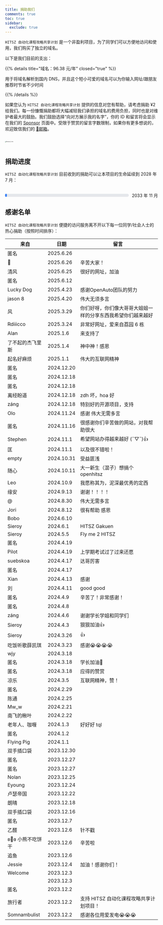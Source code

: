 ```yaml
---
title: 捐助我们
comments: true
toc: true
sidebar:
  exclude: true
---
```


`HITSZ 自动化课程攻略共享计划` 是一个非盈利项目，为了同学们可以方便地访问和使用，我们购买了独立的域名。

以下是我们目前的支出：

{{% details title="域名：96.38 元/年" closed="true" %}}

用于将域名解析到国内 DNS，并且这个短小可爱的域名可以为你输入网址/跟朋友推荐时节省不少时间

{{% /details %}}

如果您认为 `HITSZ 自动化课程攻略共享计划` 提供的信息对您有帮助，请考虑捐助 ¥2 给我们。每一份慷慨捐助都将大幅减轻我们承担的域名的费用负担，同时也是对维护者最大的鼓励。我们鼓励选择“向对方展示我的名字”，你的 ID 和留言将会显示在我们的 [Sponsor](https://hoa.moe/sponsor/) 页面中。受限于赞赏的留言字数限制，如果你有更多想说的，欢迎致信我们的 [📮邮箱](mailto:hi@hoa.moe)。

<br>
<img src="/images/sponsor.webp" alt="Reward_Code" style="zoom:25%; display: block; margin: 0 auto;" />
<br>

## 捐助进度

`HITSZ 自动化课程攻略共享计划` 目前收到的捐助可以让本项目的生命延续到 2028 年 7 月：

<br>
<div style="display: flex; align-items: center; width: 100%;">
    <div style="flex: 1; background-color: #e5e7eb; border-radius: 9999px; height: 10px; margin-right: 10px;">
        <div class="progress-bar" style="background-color: #3b82f6; height: 100%; border-radius: 9999px; width: 45%;"></div>
    </div>
    <span>2033 年 11 月</span>
</div>

<style>
.progress-bar {
    background-color: #3b82f6;
    animation: fill 3s forwards;
}

@keyframes fill {
    from {
        width: 0%;
    }
    to {
        width: 46%;
    }
}
</style>

<!-- 目前已经续费至 2027 年 11 月-->
<!-- 2023 年 11 月 -2024 年 11 月域名费用：$13.99 -> 101.70 -->
<!-- 2024 年 11 月 -2025 年 11 月域名费用：¥104 -->
<!-- 2025 年 11 月 -2027 年 11 月域名费用：¥192.76 -->
<!-- 贴纸周边费用：¥59 -->
<!-- 截止 2025.1.6 获得的捐助：¥515.9 -->
<!-- 截止 2025.1.6 的总支出：¥457.46 -->
<!-- 截止 2025.6.27 获得的捐助：¥689.78 -->
<!-- 截止 2025.6.27 的总支出：¥457.46 -->

## 感谢名单

`HITSZ 自动化课程攻略共享计划` 便捷的访问服务离不开以下每一位同学/社会人士的热心捐助（按照时间排序）：

| 来自                | 日期       | 留言                              |
|-------------------|------------|----------------------------------|
| 匿名           | 2025.6.26        |    |
| 🦦          | 2025.6.26        | 辛苦大家！   |
| 清风             | 2025.6.25        | 很好的网址，加油   |
| 匿名             | 2025.6.12        |    |
| Lucky Dog             | 2025.4.23        | 感谢OpenAuto团队的努力   |
| jason 8             | 2025.4.20        | 伟大无须多言   |
| 风             | 2025.3.29        | 你们好呀，你们像大哥哥大姐姐一样的分享东西我希望你们越来越好   |
| Rdiiicco             | 2025.3.24        | 非常好网址，爱来自荔园 6 栋   |
| Alan             | 2025.1.6        | 来支持了   |
| 了不起的杰飞里斯 | 2025.1.4       | 神中神！感恩 |
| 起名好麻烦       | 2025.1.1    | 伟大的互联网精神 |
| 匿名             | 2024.12.20                   |  |
| 匿名            | 2024.12.18  |         |
| 匿名            | 2024.12.18  |         |
| 离经盼道            | 2024.12.18  | zdh 坏，hoa 好        |
| záng            | 2024.12.18  | 特别好的开源项目，支持       |
| Olo            | 2024.11.24  | 感谢 伟大无需多言        |
| 匿名            | 2024.11.16  | 很感谢你们辛苦做的网站，对我帮助很大         |
| Stephen            | 2024.11.1  | 希望网站办得越来越好 (¯▽¯)👍                                |
| 匡            | 2024.11.1  | 以及很不错啦！                                |
| empty            | 2024.10.31  | 受益匪浅                                |
| 随心            | 2024.10.11  | 大一新生（混子）想搞个 openhitsz                                |
| Leo            | 2024.10.9  | 我愿称其为，泥深最优秀的定西                                |
| 缘安            | 2024.9.13  | 谢谢！！！！                                |
| @            | 2024.8.30  | 伟大无需多言                                 |
| Jori            | 2024.8.12  | 很有帮助 感恩                                 |
| Bobo            | 2024.6.10  |                                  |
| Sieroy            | 2024.6.1  | HITSZ Gakuen                                 |
| Sieroy            | 2024.5.5  | Fly me 2 HITSZ                                 |
| 匿名            | 2024.4.19  |                                  |
| Pilot            | 2024.4.19  | 上学期考试过了过来还愿                                 |
| suebskoa            | 2024.4.17  | 达哥厉害                                 |
| 匿名            | 2024.4.17  |                                  |
| Xian            | 2024.4.13  | 感谢                                 |
| 刘            | 2024.4.11  | good good                                 |
| 匿名            | 2024.4.9  | 辛苦了！非常感谢！                                 |
| 匿名            | 2024.4.8  |                                  |
| záng              | 2024.4.6  | 谢谢学长学姐和同学们                |
| Sieroy            | 2024.4.3  | 狠狠加油👍                               |
| Sieroy            | 2024.3.26  | 👍                               |
| 吃饭听歌薛凯琪      | 2024.3.23  | 感谢😭😭😭😭                     |
| wjy               | 2024.3.18  |                                  |
| 匿名            | 2024.3.18  | 学长加油🫡                      |
| 匿名            | 2024.3.18  | 应得的赞赏                       |
| 凉乐                | 2024.3.5   | 互联网精神，赞！                  |
| 匿名            | 2024.2.29  |                                  |
| 陈通                | 2024.2.25  |                                  |
| Mw_w              | 2024.2.21  |                                  |
| 南飞的楸叶          | 2024.2.22  |                                  |
| 老年人、咖喱        | 2024.1.3   | 好好好 tql                        |
| 匿名            | 2024.1.2   |                                  |
| Flying Pig        | 2024.1.1   |                                  |
| 双手插口袋          | 2023.12.30 |                                  |
| 匿名            | 2023.12.27 |                                  |
| 匿名            | 2023.12.27 |                                  |
| Nolan             | 2023.12.25 |                                  |
| Eyoung            | 2023.12.24 |                                  |
| 卢瑟帝国            | 2023.12.22 |                                  |
| 朗晴                | 2023.12.18 |                                  |
| 双手插口袋          | 2023.12.16 |                                  |
| 匿名            | 2023.12.7  |                                  |
| 乙醛                | 2023.12.6  | 针不戳                           |
| ʚ🧸ɞ  小熊不吃饼干 | 2023.12.6  | 辛苦啦                           |
| 追鱼                | 2023.12.6  |                                  |
| Jessie            | 2023.12.4  | 加油！感谢你们！                   |
| Welcome           | 2023.12.3  |                                  |
|                   | 2023.12.3  |                                  |
| 匿名            | 2023.12.2  |                                  |
| 旅行者              | 2023.12.2  | 支持 HITSZ 自动化课程攻略共享计划项目！ |
| Somnambulist      | 2023.12.2  | 感谢各位用爱发电😭😭😭             |
